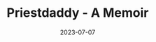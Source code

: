 ---
authors:
- Patricia Lockwood
books/tags:
- 5star
- memoir
- non-fiction
date: 2023-07-07
params:
  isbn13: '9780399573262'
  year: '2018'
slug: '9780399573262'
star_rating: 5
title: Priestdaddy - A Memoir
---